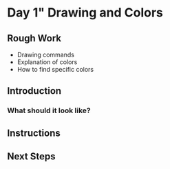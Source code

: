 # Day 1" Drawing and Colors
## Rough Work
- Drawing commands
- Explanation of colors
- How to find specific colors


## Introduction

### What should it look like?

## Instructions



## Next Steps 
